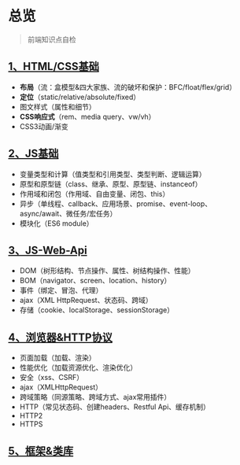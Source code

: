 # 总览

> 前端知识点自检

## [1、HTML/CSS基础](./1-HTML&CSS.md)
- **布局**（流：盒模型&四大家族、流的破坏和保护：BFC/float/flex/grid）
- **定位**（static/relative/absolute/fixed）
- 图文样式（属性和细节）
- **CSS响应式**（rem、media query、vw/vh）
- CSS3动画/渐变

## [2、JS基础](./2-JavaScript.md)
- 变量类型和计算（值类型和引用类型、类型判断、逻辑运算）
- 原型和原型链（class、继承、原型、原型链、instanceof）
- 作用域和闭包（作用域、自由变量、闭包、this）
- 异步（单线程、callback、应用场景、promise、event-loop、async/await、微任务/宏任务）
- 模块化（ES6 module）

## [3、JS-Web-Api](./3-JavaScript-webapi.md)
- DOM（树形结构、节点操作、属性、树结构操作、性能）
- BOM（navigator、screen、location、history）
- 事件（绑定、冒泡、代理）
- ajax（XML HttpRequest、状态码、跨域）
- 存储（cookie、localStorage、sessionStorage）

## [4、浏览器&HTTP协议](./4-浏览器&HTTP协议.md)
- 页面加载（加载、渲染）
- 性能优化（加载资源优化、渲染优化）
- 安全（xss、CSRF）
- ajax（XMLHttpRequest）
- 跨域策略（同源策略、跨域方式、ajax常用插件）
- HTTP（常见状态码、创建headers、Restful Api、缓存机制）
- HTTP2
- HTTPS

## [5、框架&类库](./5-框架&类库.md)